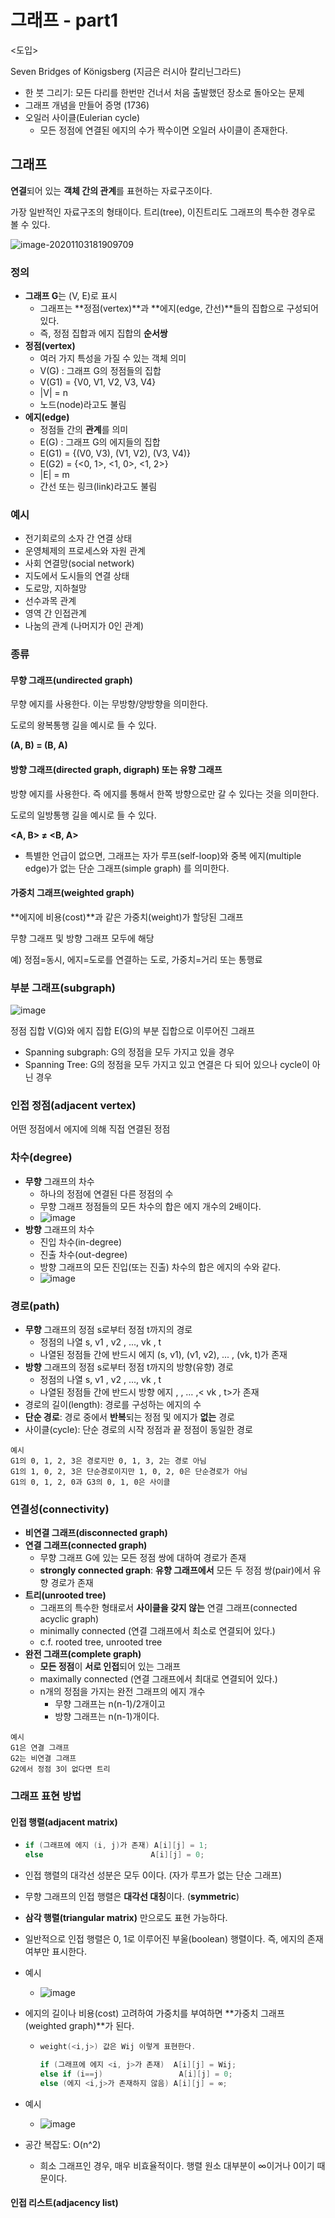 # 그래프 - part1

<도입>

Seven Bridges of Königsberg (지금은 러시아 칼리닌그라드)

- 한 붓 그리기: 모든 다리를 한번만 건너서 처음 출발했던 장소로 돌아오는 문제
- 그래프 개념을 만들어 증명 (1736)
- 오일러 사이클(Eulerian cycle)
  - 모든 정점에 연결된 에지의 수가 짝수이면 오일러 사이클이 존재한다.

## 그래프

**연결**되어 있는 **객체 간의 관계**를 표현하는 자료구조이다.

가장 일반적인 자료구조의 형태이다. 트리(tree), 이진트리도 그래프의 특수한 경우로 볼 수 있다.

![image-20201103181909709](C:\Users\Jueun\AppData\Roaming\Typora\typora-user-images\image-20201103181909709.png)

### 정의

- **그래프 G**는 (V, E)로 표시
  - 그래프는 **정점(vertex)**과 **에지(edge, 간선)**들의 집합으로 구성되어 있다.
  - 즉, 정점 집합과 에지 집합의 **순서쌍**
- **정점(vertex)**
  - 여러 가지 특성을 가질 수 있는 객체 의미
  - V(G) : 그래프 G의 정점들의 집합
  - V(G1) = {V0, V1, V2, V3, V4}
  - |V| = n
  - 노드(node)라고도 불림
- **에지(edge)**
  - 정점들 간의 **관계**를 의미
  - E(G) : 그래프 G의 에지들의 집합
  - E(G1) = {(V0, V3), (V1, V2), (V3, V4)}
  - E(G2) = {<0, 1>, <1, 0>, <1, 2>}
  - |E| = m
  - 간선 또는 링크(link)라고도 불림



### 예시

- 전기회로의 소자 간 연결 상태
- 운영체제의 프로세스와 자원 관계
- 사회 연결망(social network)
- 지도에서 도시들의 연결 상태
- 도로망, 지하철망
- 선수과목 관계
- 영역 간 인접관계
- 나눔의 관계 (나머지가 0인 관계)



### 종류

#### 무향 그래프(undirected graph)

무향 에지를 사용한다. 이는 무방향/양방향을 의미한다.

도로의 왕복통행 길을 예시로 들 수 있다.

**(A, B) = (B, A)**

#### 방향 그래프(directed graph, digraph) 또는 유향 그래프

방향 에지를 사용한다. 즉 에지를 통해서 한쪽 방향으로만 갈 수 있다는 것을 의미한다.

도로의 일방통행 길을 예시로 들 수 있다.

**<A, B> ≠ <B, A>**

- 특별한 언급이 없으면, 그래프는 자가 루프(self-loop)와 중복 에지(multiple edge)가 없는 단순 그래프(simple graph) 를 의미한다.

#### 가중치 그래프(weighted graph)

**에지에 비용(cost)**과 같은 가중치(weight)가 할당된 그래프

무향 그래프 및 방향 그래프 모두에 해당

예) 정점=동시, 에지=도로를 연결하는 도로, 가중치=거리 또는 통행료



### 부분 그래프(subgraph)

![image](https://user-images.githubusercontent.com/68107000/97967612-cd695e00-1e00-11eb-8605-e4116ccc4cf4.png)

정점 집합 V(G)와 에지 집합 E(G)의 부분 집합으로 이루어진 그래프

- Spanning subgraph: G의 정점을 모두 가지고 있을 경우
- Spanning Tree: G의 정점을 모두 가지고 있고 연결은 다 되어 있으나 cycle이 아닌 경우



### 인접 정점(adjacent vertex)

어떤 정점에서 에지에 의해 직접 연결된 정점



### 차수(degree)

- **무향** 그래프의 차수
  - 하나의 정점에 연결된 다른 정점의 수
  - 무향 그래프 정점들의 모든 차수의 합은 에지 개수의 2배이다.
  - ![image](https://user-images.githubusercontent.com/68107000/97966417-289a5100-1dff-11eb-864f-a7aafa194a21.png)
- **방향** 그래프의 차수
  - 진입 차수(in-degree)
  - 진출 차수(out-degree)
  - 방향 그래프의 모든 진입(또는 진출) 차수의 합은 에지의 수와 같다.
  - ![image](https://user-images.githubusercontent.com/68107000/97966670-7d3dcc00-1dff-11eb-9842-06f63b8385bd.png)



### 경로(path)

- **무향** 그래프의 정점 s로부터 정점 t까지의 경로
  - 정점의 나열 s, v1 , v2 , ..., vk , t
  - 나열된 정점들 간에 반드시 에지 (s, v1), (v1, v2), ... , (vk, t)가 존재
- **방향** 그래프의 정점 s로부터 정점 t까지의 방향(유향) 경로
  - 정점의 나열 s, v1 , v2 , ..., vk , t
  - 나열된 정점들 간에 반드시 방향 에지 , , … ,< vk , t>가 존재
- 경로의 길이(length): 경로를 구성하는 에지의 수
- **단순 경로**: 경로 중에서 **반복**되는 정점 및 에지가 **없는** 경로
- 사이클(cycle): 단순 경로의 시작 정점과 끝 정점이 동일한 경로

```
예시
G1의 0, 1, 2, 3은 경로지만 0, 1, 3, 2는 경로 아님
G1의 1, 0, 2, 3은 단순경로이지만 1, 0, 2, 0은 단순경로가 아님
G1의 0, 1, 2, 0과 G3의 0, 1, 0은 사이클
```



### 연결성(connectivity)

- **비연결 그래프(disconnected graph)**
- **연결 그래프(connected graph)**
  - 무향 그래프 G에 있는 모든 정점 쌍에 대하여 경로가 존재
  - **strongly connected graph**: **유향 그래프에서** 모든 두 정점 쌍(pair)에서 유향 경로가 존재
- **트리(unrooted tree)**
  - 그래프의 특수한 형태로서 **사이클을 갖지 않는** 연결 그래프(connected acyclic graph)
  - minimally connected (연결 그래프에서 최소로 연결되어 있다.)
  - c.f. rooted tree, unrooted tree
- **완전 그래프(complete graph)**
  - **모든 정점**이 **서로 인접**되어 있는 그래프
  - maximally connected  (연결 그래프에서 최대로 연결되어 있다.)
  - n개의 정점을 가지는 완전 그래프의 에지 개수
    - 무향 그래프는 n(n-1)/2개이고
    - 방향 그래프는 n(n-1)개이다.

```
예시
G1은 연결 그래프
G2는 비연결 그래프
G2에서 정점 3이 없다면 트리
```



### 그래프 표현 방법

#### 인접 행렬(adjacent matrix)

- ```c
  if (그래프에 에지 (i, j)가 존재) A[i][j] = 1;
  else 						  A[i][j] = 0;
  ```

- 인접 행렬의 대각선 성분은 모두 0이다. (자가 루프가 없는 단순 그래프)

- 무향 그래프의 인접 행렬은 **대각선 대칭**이다. (**symmetric**)

- **삼각 행렬(triangular matrix)** 만으로도 표현 가능하다.

- 일반적으로 인접 행렬은 0, 1로 이루어진 부울(boolean) 행렬이다. 즉, 에지의 존재 여부만 표시한다.

- 예시

  - ![image](https://user-images.githubusercontent.com/68107000/97968242-bd05b300-1e01-11eb-8869-1086c24e1978.png)

- 에지의 길이나 비용(cost) 고려하여 가중치를 부여하면 **가중치 그래프(weighted graph)**가 된다.

  - ```c
    weight(<i,j>) 값은 Wij 이렇게 표현한다.
    
    if (그래프에 에지 <i, j>가 존재)  A[i][j] = Wij;
    else if (i==j) 				   A[i][j] = 0;
    else (에지 <i,j>가 존재하지 않음) A[i][j] = ∞;
    ```

- 예시

  - ![image](https://user-images.githubusercontent.com/68107000/97968325-d73f9100-1e01-11eb-814a-37d3ebe1d4ca.png)

- 공간 복잡도: O(n^2)
  - 희소 그래프인 경우, 매우 비효율적이다. 행렬 원소 대부분이 ∞이거나 0이기 때문이다.

#### 인접 리스트(adjacency list)